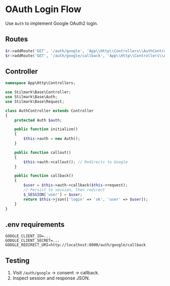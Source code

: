 # OAuth Login Flow

Use `Auth` to implement Google OAuth2 login.

## Routes
```php
$r->addRoute('GET', '/auth/google', 'App\\Http\\Controllers\\AuthController@callout');
$r->addRoute('GET', '/auth/google/callback', 'App\\Http\\Controllers\\AuthController@callback');
```

## Controller
```php
namespace App\Http\Controllers;

use Stilmark\Base\Controller;
use Stilmark\Base\Auth;
use Stilmark\Base\Request;

class AuthController extends Controller
{
    protected Auth $auth;

    public function initialize()
    {
        $this->auth = new Auth();
    }

    public function callout()
    {
        $this->auth->callout(); // Redirects to Google
    }

    public function callback()
    {
        $user = $this->auth->callback($this->request);
        // Persist to session, then redirect
        $_SESSION['user'] = $user;
        return $this->json(['login' => 'ok', 'user' => $user]);
    }
}
```

## .env requirements
```
GOOGLE_CLIENT_ID=...
GOOGLE_CLIENT_SECRET=...
GOOGLE_REDIRECT_URI=http://localhost:8000/auth/google/callback
```

## Testing
1. Visit `/auth/google` → consent → callback.
2. Inspect session and response JSON.
